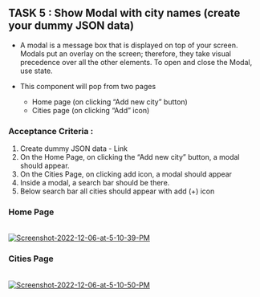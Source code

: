 ## TASK 5 : Show Modal with city names (create your dummy JSON data)

- A modal is a message box that is displayed on top of your screen. Modals put an overlay on the screen; therefore, they take visual precedence over all the other elements. To open and close the Modal, use state. 

- This component will pop from two pages
    - Home page (on clicking “Add new city” button)
    - Cities page (on clicking “Add” icon)


### Acceptance Criteria : 

1. Create dummy JSON data - Link
2. On the Home Page, on clicking the  “Add new city” button, a modal should appear. 
3. On the Cities Page, on clicking add icon, a modal should appear
4. Inside a modal, a search bar should be there. 
5. Below search bar all cities should appear with add (+) icon

### Home Page
<br>
<a href="https://ibb.co/vZhh64k"><img src="https://i.ibb.co/nzBBNMj/Screenshot-2022-12-06-at-5-10-39-PM.png" alt="Screenshot-2022-12-06-at-5-10-39-PM" border="0"></a>

### Cities Page
<br>
<a href="https://ibb.co/2sdT0mG"><img src="https://i.ibb.co/4YpHw9h/Screenshot-2022-12-06-at-5-10-50-PM.png" alt="Screenshot-2022-12-06-at-5-10-50-PM" border="0"></a>
